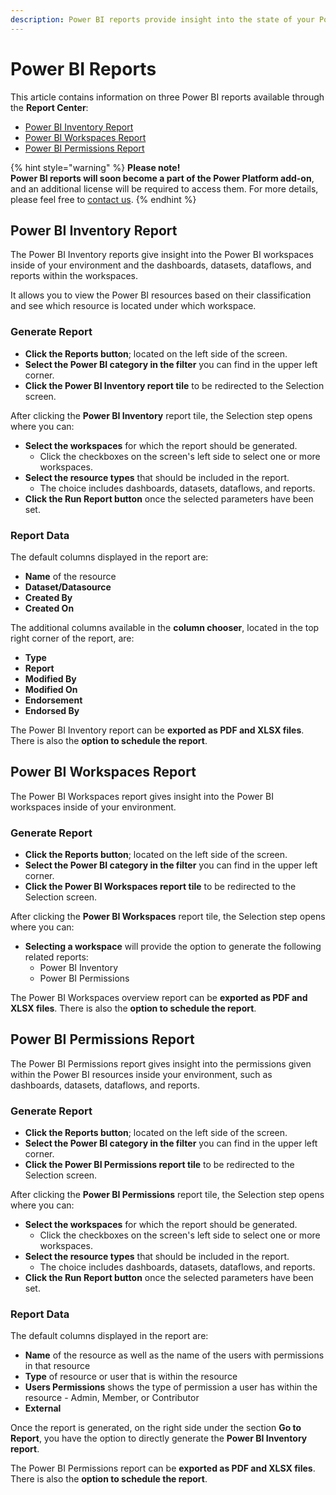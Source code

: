 ```yaml
---
description: Power BI reports provide insight into the state of your Power BI workspaces.
---
```


# Power BI Reports

This article contains information on three Power BI reports available through the **Report Center**:

* [Power BI Inventory Report](#power-bi-inventory-report)
* [Power BI Workspaces Report](#power-bi-workspaces-report)
* [Power BI Permissions Report](#power-bi-permissions-report)


{% hint style="warning" %}
**Please note!** \
**Power BI reports will soon become a part of the Power Platform add-on**, and an additional license will be required to access them. 
For more details, please feel free to [contact us](https://www.syskit.com/contact-us/).
{% endhint %}

## Power BI Inventory Report

The Power BI Inventory reports give insight into the Power BI workspaces inside of your environment and the dashboards, datasets, dataflows, and reports within the workspaces.

It allows you to view the Power BI resources based on their classification and see which resource is located under which workspace.

### Generate Report

 * **Click the Reports button**; located on the left side of the screen.
* **Select the Power BI category in the filter** you can find in the upper left corner.
* **Click the Power BI Inventory report tile** to be redirected to the Selection screen.

After clicking the **Power BI Inventory** report tile, the Selection step opens where you can:
* **Select the workspaces** for which the report should be generated.
   * Click the checkboxes on the screen's left side to select one or more workspaces. 
* **Select the resource types** that should be included in the report.
  * The choice includes dashboards, datasets, dataflows, and reports.
* **Click the Run Report button** once the selected parameters have been set.

### Report Data

The default columns displayed in the report are:
      
* **Name** of the resource
* **Dataset/Datasource**
* **Created By**
* **Created On**
      
The additional columns available in the **column chooser**, located in the top right corner of the report, are:
      
* **Type**
* **Report**
* **Modified By**
* **Modified On**
* **Endorsement**
* **Endorsed By**

The Power BI Inventory report can be **exported as PDF and XLSX files**. There is also the **option to schedule the report**.


## Power BI Workspaces Report

The Power BI Workspaces report gives insight into the Power BI workspaces inside of your environment.

### Generate Report

 * **Click the Reports button**; located on the left side of the screen.
* **Select the Power BI category in the filter** you can find in the upper left corner.
* **Click the Power BI Workspaces report tile** to be redirected to the Selection screen.

After clicking the **Power BI Workspaces** report tile, the Selection step opens where you can:
* **Selecting a workspace** will provide the option to generate the following related reports: 
   * Power BI Inventory
   * Power BI Permissions

The Power BI Workspaces overview report can be **exported as PDF and XLSX files**. There is also the **option to schedule the report**.


## Power BI Permissions Report

The Power BI Permissions report gives insight into the permissions given within the Power BI resources inside your environment, such as dashboards, datasets, dataflows, and reports. 

### Generate Report

 * **Click the Reports button**; located on the left side of the screen.
* **Select the Power BI category in the filter** you can find in the upper left corner.
* **Click the Power BI Permissions report tile** to be redirected to the Selection screen.

After clicking the **Power BI Permissions** report tile, the Selection step opens where you can:
* **Select the workspaces** for which the report should be generated.
   * Click the checkboxes on the screen's left side to select one or more workspaces. 
* **Select the resource types** that should be included in the report.
  * The choice includes dashboards, datasets, dataflows, and reports.
* **Click the Run Report button** once the selected parameters have been set.

### Report Data

The default columns displayed in the report are:
      
* **Name** of the resource as well as the name of the users with permissions in that resource
* **Type** of resource or user that is within the resource
* **Users Permissions** shows the type of permission a user has within the resource - Admin, Member, or Contributor
* **External**

Once the report is generated, on the right side under the section **Go to Report**, you have the option to directly generate the **Power BI Inventory report**. 

The Power BI Permissions report can be **exported as PDF and XLSX files**. There is also the **option to schedule the report**.